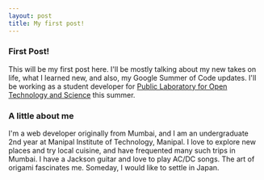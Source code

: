 ```yaml
---
layout: post
title: My first post!
---
```


### First Post!
This will be my first post here. I'll be mostly talking about my new takes on life, what I learned new, and also, my Google Summer of Code updates.
I'll be working as a student developer for [Public Laboratory for Open Technology and Science](http://publiclab.org/) this summer.


### A little about me
I'm a web developer originally from Mumbai, and I am an undergraduate 2nd year at Manipal Institute of Technology, Manipal. I love to explore new places and try local cuisine, and have frequented many such trips in Mumbai. I have a Jackson guitar and love to play AC/DC songs. The art of origami fascinates me. Someday, I would like to settle in Japan.  
